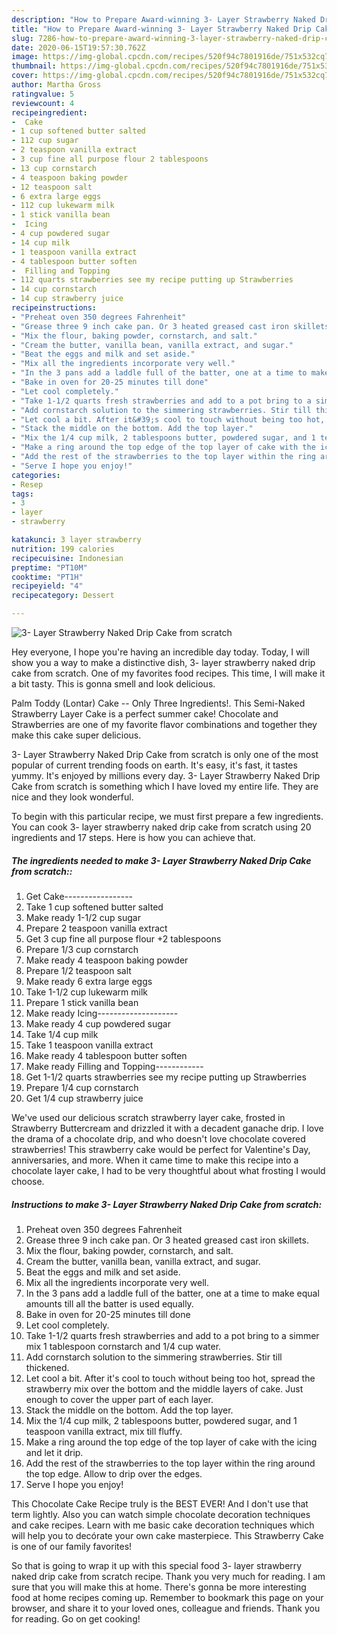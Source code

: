 ```yaml
---
description: "How to Prepare Award-winning 3- Layer Strawberry Naked Drip Cake from scratch"
title: "How to Prepare Award-winning 3- Layer Strawberry Naked Drip Cake from scratch"
slug: 7286-how-to-prepare-award-winning-3-layer-strawberry-naked-drip-cake-from-scratch
date: 2020-06-15T19:57:30.762Z
image: https://img-global.cpcdn.com/recipes/520f94c7801916de/751x532cq70/3-layer-strawberry-naked-drip-cake-from-scratch-recipe-main-photo.jpg
thumbnail: https://img-global.cpcdn.com/recipes/520f94c7801916de/751x532cq70/3-layer-strawberry-naked-drip-cake-from-scratch-recipe-main-photo.jpg
cover: https://img-global.cpcdn.com/recipes/520f94c7801916de/751x532cq70/3-layer-strawberry-naked-drip-cake-from-scratch-recipe-main-photo.jpg
author: Martha Gross
ratingvalue: 5
reviewcount: 4
recipeingredient:
-  Cake
- 1 cup softened butter salted
- 112 cup sugar
- 2 teaspoon vanilla extract
- 3 cup fine all purpose flour 2 tablespoons
- 13 cup cornstarch
- 4 teaspoon baking powder
- 12 teaspoon salt
- 6 extra large eggs
- 112 cup lukewarm milk
- 1 stick vanilla bean
-  Icing
- 4 cup powdered sugar
- 14 cup milk
- 1 teaspoon vanilla extract
- 4 tablespoon butter soften
-  Filling and Topping
- 112 quarts strawberries see my recipe putting up Strawberries
- 14 cup cornstarch
- 14 cup strawberry juice
recipeinstructions:
- "Preheat oven 350 degrees Fahrenheit"
- "Grease three 9 inch cake pan. Or 3 heated greased cast iron skillets."
- "Mix the flour, baking powder, cornstarch, and salt."
- "Cream the butter, vanilla bean, vanilla extract, and sugar."
- "Beat the eggs and milk and set aside."
- "Mix all the ingredients incorporate very well."
- "In the 3 pans add a laddle full of the batter, one at a time to make equal amounts till all the batter is used equally."
- "Bake in oven for 20-25 minutes till done"
- "Let cool completely."
- "Take 1-1/2 quarts fresh strawberries and add to a pot bring to a simmer mix 1 tablespoon cornstarch and 1/4 cup water."
- "Add cornstarch solution to the simmering strawberries. Stir till thickened."
- "Let cool a bit. After it&#39;s cool to touch without being too hot, spread the strawberry mix over the bottom and the middle layers of cake. Just enough to cover the upper part of each layer."
- "Stack the middle on the bottom. Add the top layer."
- "Mix the 1/4 cup milk, 2 tablespoons butter, powdered sugar, and 1 teaspoon vanilla extract, mix till fluffy."
- "Make a ring around the top edge of the top layer of cake with the icing and let it drip."
- "Add the rest of the strawberries to the top layer within the ring around the top edge. Allow to drip over the edges."
- "Serve I hope you enjoy!"
categories:
- Resep
tags:
- 3
- layer
- strawberry

katakunci: 3 layer strawberry
nutrition: 199 calories
recipecuisine: Indonesian
preptime: "PT10M"
cooktime: "PT1H"
recipeyield: "4"
recipecategory: Dessert

---
```



![3- Layer Strawberry Naked Drip Cake from scratch](https://img-global.cpcdn.com/recipes/520f94c7801916de/751x532cq70/3-layer-strawberry-naked-drip-cake-from-scratch-recipe-main-photo.jpg)

Hey everyone, I hope you're having an incredible day today. Today, I will show you a way to make a distinctive dish, 3- layer strawberry naked drip cake from scratch. One of my favorites food recipes. This time, I will make it a bit tasty. This is gonna smell and look delicious.

Palm Toddy (Lontar) Cake -- Only Three Ingredients!. This Semi-Naked Strawberry Layer Cake is a perfect summer cake! Chocolate and Strawberries are one of my favorite flavor combinations and together they make this cake super delicious.

3- Layer Strawberry Naked Drip Cake from scratch is only one of the most popular of current trending foods on earth. It's easy, it's fast, it tastes yummy. It's enjoyed by millions every day. 3- Layer Strawberry Naked Drip Cake from scratch is something which I have loved my entire life. They are nice and they look wonderful.


To begin with this particular recipe, we must first prepare a few ingredients. You can cook 3- layer strawberry naked drip cake from scratch using 20 ingredients and 17 steps. Here is how you can achieve that.

##### The ingredients needed to make 3- Layer Strawberry Naked Drip Cake from scratch::

1. Get  Cake-----------------
1. Take 1 cup softened butter salted
1. Make ready 1-1/2 cup sugar
1. Prepare 2 teaspoon vanilla extract
1. Get 3 cup fine all purpose flour +2 tablespoons
1. Prepare 1/3 cup cornstarch
1. Make ready 4 teaspoon baking powder
1. Prepare 1/2 teaspoon salt
1. Make ready 6 extra large eggs
1. Take 1-1/2 cup lukewarm milk
1. Prepare 1 stick vanilla bean
1. Make ready  Icing--------------------
1. Make ready 4 cup powdered sugar
1. Take 1/4 cup milk
1. Take 1 teaspoon vanilla extract
1. Make ready 4 tablespoon butter soften
1. Make ready  Filling and Topping------------
1. Get 1-1/2 quarts strawberries see my recipe putting up Strawberries
1. Prepare 1/4 cup cornstarch
1. Get 1/4 cup strawberry juice


We&#39;ve used our delicious scratch strawberry layer cake, frosted in Strawberry Buttercream and drizzled it with a decadent ganache drip. I love the drama of a chocolate drip, and who doesn&#39;t love chocolate covered strawberries! This strawberry cake would be perfect for Valentine&#39;s Day, anniversaries, and more. When it came time to make this recipe into a chocolate layer cake, I had to be very thoughtful about what frosting I would choose. 

##### Instructions to make 3- Layer Strawberry Naked Drip Cake from scratch:

1. Preheat oven 350 degrees Fahrenheit
1. Grease three 9 inch cake pan. Or 3 heated greased cast iron skillets.
1. Mix the flour, baking powder, cornstarch, and salt.
1. Cream the butter, vanilla bean, vanilla extract, and sugar.
1. Beat the eggs and milk and set aside.
1. Mix all the ingredients incorporate very well.
1. In the 3 pans add a laddle full of the batter, one at a time to make equal amounts till all the batter is used equally.
1. Bake in oven for 20-25 minutes till done
1. Let cool completely.
1. Take 1-1/2 quarts fresh strawberries and add to a pot bring to a simmer mix 1 tablespoon cornstarch and 1/4 cup water.
1. Add cornstarch solution to the simmering strawberries. Stir till thickened.
1. Let cool a bit. After it&#39;s cool to touch without being too hot, spread the strawberry mix over the bottom and the middle layers of cake. Just enough to cover the upper part of each layer.
1. Stack the middle on the bottom. Add the top layer.
1. Mix the 1/4 cup milk, 2 tablespoons butter, powdered sugar, and 1 teaspoon vanilla extract, mix till fluffy.
1. Make a ring around the top edge of the top layer of cake with the icing and let it drip.
1. Add the rest of the strawberries to the top layer within the ring around the top edge. Allow to drip over the edges.
1. Serve I hope you enjoy!


This Chocolate Cake Recipe truly is the BEST EVER! And I don&#39;t use that term lightly. Also you can watch simple chocolate decoration techniques and cake recipes. Learn with me basic cake decoration techniques which will help you to decórate your own cake masterpiece. This Strawberry Cake is one of our family favorites! 

So that is going to wrap it up with this special food 3- layer strawberry naked drip cake from scratch recipe. Thank you very much for reading. I am sure that you will make this at home. There's gonna be more interesting food at home recipes coming up. Remember to bookmark this page on your browser, and share it to your loved ones, colleague and friends. Thank you for reading. Go on get cooking!
